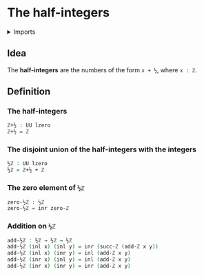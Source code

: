 #  The half-integers

<details><summary>Imports</summary>
```agda
module elementary-number-theory.half-integers where
open import elementary-number-theory.addition-integers
open import elementary-number-theory.integers
open import foundation.coproduct-types
open import foundation.universe-levels
```
</details>

## Idea

The **half-integers** are the numbers of the form `x + ½`, where `x : ℤ`.

## Definition

### The half-integers

```agda
ℤ+½ : UU lzero
ℤ+½ = ℤ
```

### The disjoint union of the half-integers with the integers

```agda
½ℤ : UU lzero
½ℤ = ℤ+½ + ℤ
```

### The zero element of `½ℤ`

```agda
zero-½ℤ : ½ℤ
zero-½ℤ = inr zero-ℤ
```

### Addition on `½ℤ`

```agda
add-½ℤ : ½ℤ → ½ℤ → ½ℤ
add-½ℤ (inl x) (inl y) = inr (succ-ℤ (add-ℤ x y))
add-½ℤ (inl x) (inr y) = inl (add-ℤ x y)
add-½ℤ (inr x) (inl y) = inl (add-ℤ x y)
add-½ℤ (inr x) (inr y) = inr (add-ℤ x y)
```

